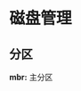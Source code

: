 <div style='display: none'>
  Date: 2022-01-16 14:11:31
  LastEditors: gyg
  LastEditTime: 2022-01-16 14:14:41
  FilePath: \test\1_16@磁盘管理.mm.md
</div>

# 磁盘管理

## 分区

**mbr:** 主分区